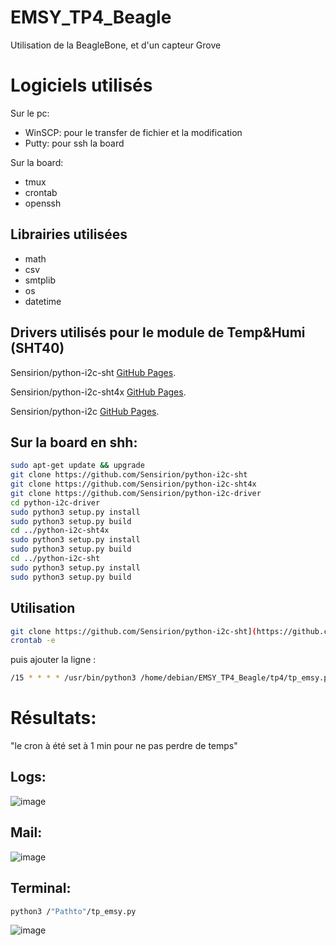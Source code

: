 # EMSY_TP4_Beagle
Utilisation de la BeagleBone, et d'un capteur Grove

# Logiciels utilisés
Sur le pc: 
* WinSCP: pour le transfer de fichier et la modification 
* Putty: pour ssh la board
  
Sur la board: 
* tmux
* crontab
* openssh


## Librairies utilisées 
* math
* csv
* smtplib
* os
* datetime 
  
## Drivers utilisés pour le module de Temp&Humi (SHT40)

Sensirion/python-i2c-sht [GitHub Pages](https://github.com/Sensirion/python-i2c-sht).

Sensirion/python-i2c-sht4x [GitHub Pages](https://github.com/Sensirion/python-i2c-sht4x).

Sensirion/python-i2c [GitHub Pages](https://github.com/Sensirion/python-i2c-driver).

## Sur la board en shh: 
```bash
sudo apt-get update && upgrade
git clone https://github.com/Sensirion/python-i2c-sht
git clone https://github.com/Sensirion/python-i2c-sht4x
git clone https://github.com/Sensirion/python-i2c-driver
cd python-i2c-driver
sudo python3 setup.py install
sudo python3 setup.py build 
cd ../python-i2c-sht4x
sudo python3 setup.py install
sudo python3 setup.py build 
cd ../python-i2c-sht
sudo python3 setup.py install
sudo python3 setup.py build
```

## Utilisation
```bash
git clone https://github.com/Sensirion/python-i2c-sht](https://github.com/Sweedy3960/EMSY_TP4_Beagle)
crontab -e 
```
puis ajouter la ligne :
```bash
/15 * * * * /usr/bin/python3 /home/debian/EMSY_TP4_Beagle/tp4/tp_emsy.py
```
# Résultats:
"le cron à été set à 1 min pour ne pas perdre de temps"
## Logs:
![image](https://github.com/Sweedy3960/EMSY_TP4_Beagle/assets/89172461/2d28d24c-5bea-4c50-94a2-445ca4262dde)

## Mail:
![image](https://github.com/Sweedy3960/EMSY_TP4_Beagle/assets/89172461/20cbc0d1-eacf-4413-b113-e4a361b108e9)

## Terminal: 
```bash
python3 /"Pathto"/tp_emsy.py
```
![image](https://github.com/Sweedy3960/EMSY_TP4_Beagle/assets/89172461/6cb74cde-17d7-4e88-8793-f5354b534a1e)

